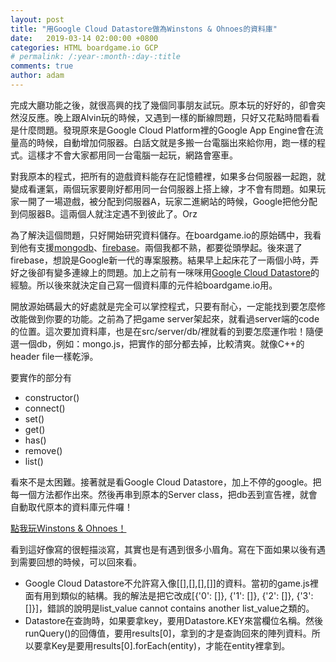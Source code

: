 ```yaml
---
layout: post
title: "用Google Cloud Datastore做為Winstons & Ohnoes的資料庫"
date:   2019-03-14 02:00:00 +0800
categories: HTML boardgame.io GCP
# permalink: /:year-:month-:day-:title
comments: true
author: adam
---
```

 完成大廳功能之後，就很高興的找了幾個同事朋友試玩。原本玩的好好的，卻會突然沒反應。晚上跟Alvin玩的時候，又遇到一樣的斷線問題，只好又花點時間看看是什麼問題。發現原來是Google Cloud Platform裡的Google App Engine會在流量高的時候，自動增加伺服器。白話文就是多搬一台電腦出來給你用，跑一樣的程式。這樣才不會大家都用同一台電腦一起玩，網路會塞車。

 對我原本的程式，把所有的遊戲資料能存在記憶體裡，如果多台伺服器一起跑，就變成看運氣，兩個玩家要剛好都用同一台伺服器上搭上線，才不會有問題。如果玩家一開了一場遊戲，被分配到伺服器A，玩家二進網站的時候，Google把他分配到伺服器B。這兩個人就注定遇不到彼此了。Orz

 為了解決這個問題，只好開始研究資料儲存。在boardgame.io的原始碼中，我看到他有支援[mongodb][mongodb]、[firebase][firebase]。兩個我都不熟，都要從頭學起。後來選了firebase，想說是Google新一代的專案服務。結果早上起床花了一兩個小時，弄好之後卻有變多連線上的問題。加上之前有一咪咪用[Google Cloud Datastore][google-cloud-datastore]的經驗。所以後來就決定自己寫一個資料庫的元件給boardgame.io用。

開放源始碼最大的好處就是完全可以掌控程式，只要有耐心，一定能找到要怎麼修改能做到你要的功能。之前為了把game server架起來，就看過server端的code的位置。這次要加資料庫，也是在src/server/db/裡就看的到要怎麼運作啦！隨便選一個db，例如：mongo.js，把實作的部分都去掉，比較清爽。就像C++的header file一樣乾淨。

要實作的部分有
- constructor()
- connect()
- set()
- get()
- has()
- remove()
- list()

看來不是太困難。接著就是看Google Cloud Datastore，加上不停的google。把每一個方法都作出來。然後再串到原本的Server class，把db丟到宣告裡，就會自動取代原本的資料庫元件囉！

[點我玩Winstons & Ohnoes！][winstons-and-ohnoes-v3]

看到這好像寫的很輕描淡寫，其實也是有遇到很多小眉角。寫在下面如果以後有遇到需要回想的時候，可以回來看。
- Google Cloud Datastore不允許寫入像[[],[],[],[]]的資料。當初的game.js裡面有用到類似的結構。我的解法是把它改成[{'0': []}, {'1': []}, {'2': []}, {'3': []}]，錯誤的說明是list_value cannot contains another list_value之類的。
- Datastore在查詢時，如果要拿key，要用Datastore.KEY來當欄位名稱。然後runQuery()的回傳值，要用results[0]，拿到的才是查詢回來的陣列資料。所以要拿Key是要用results[0].forEach(entity)，才能在entity裡拿到。


[winstons-and-ohnoes-v3]: http://shincar.appspot.com/
[mongodb]: https://www.mongodb.com/
[firebase]: https://firebase.google.com/?hl=zh-TW
[google-cloud-datastore]: https://cloud.google.com/nodejs/getting-started/using-cloud-datastore?hl=zh-tw
